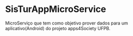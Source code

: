# SisTurAppMicroService
MicroServiço que tem como objetivo prover dados para um aplicativo(Android) do projeto apps4Society UFPB.
